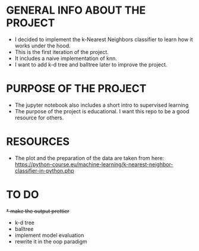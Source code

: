 # GENERAL INFO ABOUT THE PROJECT
* I decided to implement the k-Nearest Neighbors classifier to learn how it works under the hood.
* This is the first iteration of the project.
* It includes a naive implementation of knn.
* I want to add k-d tree and balltree later to improve the project.

# PURPOSE OF THE PROJECT
* The jupyter notebook also includes a short intro to supervised learning
* The purpose of the project is educational. I want this repo to be a good resource for others.

# RESOURCES
* The plot and the preparation of the data are taken from here: https://python-course.eu/machine-learning/k-nearest-neighbor-classifier-in-python.php

# TO DO
~~* make the output prettier~~
* k-d tree
* balltree
* implement model evaluation
* rewrite it in the oop paradigm
